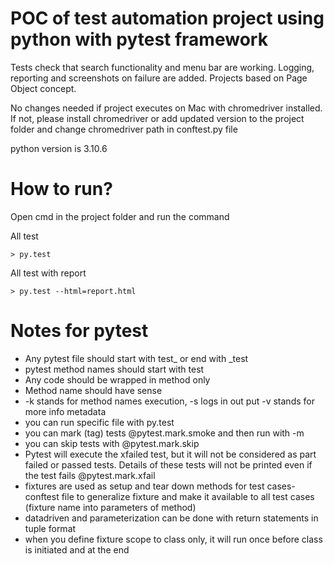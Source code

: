 # POC of test automation project using python with pytest framework

Tests check that search functionality and menu bar are working. Logging, reporting and screenshots on failure are added. Projects based on Page Object concept. 

No changes needed if project executes on Mac with chromedriver installed. If not, please install chromedriver or add updated version to the project folder and change chromedriver path in conftest.py file

python version is 3.10.6

# How to run?
Open cmd in the project folder and run the command 

All test 

    > py.test
    
All test with report

    > py.test --html=report.html


# Notes for pytest

- Any pytest file should start with test_ or end with _test
- pytest method names should start with test
- Any code should be wrapped in method only
- Method name should have sense
- -k stands for method names execution, -s logs in out put  -v stands for more info metadata
- you can run specific file with py.test <filename>
- you can mark (tag) tests @pytest.mark.smoke and then run with -m
- you can skip tests with @pytest.mark.skip
- Pytest will execute the xfailed test, but it will not be considered as part failed or passed tests. Details of these tests will not be printed even if     the test fails @pytest.mark.xfail
- fixtures are used as setup and tear down methods for test cases- conftest file to generalize fixture
  and make it available to all test cases (fixture name into parameters of method)
- datadriven and parameterization can be done with return statements in tuple format
- when you define fixture scope to class only, it will run once before class is initiated and at the end
